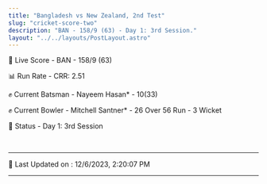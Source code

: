 ```yaml
---
title: "Bangladesh vs New Zealand, 2nd Test"
slug: "cricket-score-two"
description: "BAN - 158/9 (63) - Day 1: 3rd Session."
layout: "../../layouts/PostLayout.astro"
---
```


🔴 Live Score - BAN - 158/9 (63)  

📊 Run Rate - CRR: 2.51  

✊ Current Batsman - Nayeem Hasan* - 10(33)  

✊ Current Bowler - Mitchell Santner* - 26 Over 56 Run - 3 Wicket  

📑 Status - Day 1: 3rd Session

<br />

***

📝 Last Updated on : 12/6/2023, 2:20:07 PM

***

